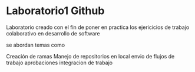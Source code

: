 # Laboratorio1 Github

Laboratorio creado con el fin de poner en practica los ejericicios de trabajo colaborativo en desarrollo de software

se abordan temas como

Creación de ramas
Manejo de repositorios en local
envio de flujos de trabajo
aprobaciones
integracion de trabajo

